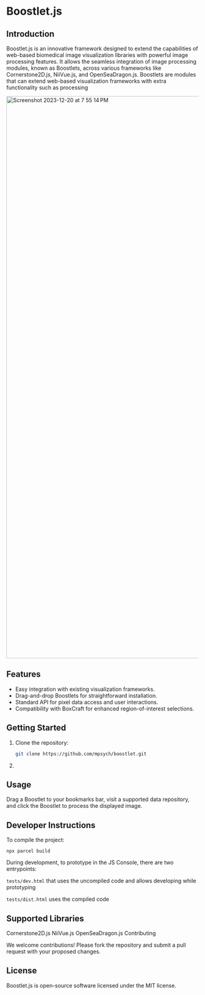 # Boostlet.js

## Introduction
Boostlet.js is an innovative framework designed to extend the capabilities of web-based biomedical image visualization libraries with powerful image processing features. It allows the seamless integration of image processing modules, known as Boostlets, across various frameworks like Cornerstone2D.js, NiiVue.js, and OpenSeaDragon.js. Boostlets are modules that can extend web-based visualization
frameworks with extra functionality such as processing

<img width="1470" alt="Screenshot 2023-12-20 at 7 55 14 PM" src="https://github.com/shrutivarade/boostlet/assets/37963866/5d7cfb18-5b66-4cb1-8c93-6a425ece8055">


## Features
- Easy integration with existing visualization frameworks.
- Drag-and-drop Boostlets for straightforward installation.
- Standard API for pixel data access and user interactions.
- Compatibility with BoxCraft for enhanced region-of-interest selections.

## Getting Started
1. Clone the repository:
   ```bash
   git clone https://github.com/mpsych/boostlet.git
2. <script src="https://raw.githubusercontent.com/mpsych/boostlet/main/dist/boostlet.min.js"></script>

## Usage

Drag a Boostlet to your bookmarks bar, visit a supported data repository, and click the Boostlet to process the displayed image.

## Developer Instructions

To compile the project:

`npx parcel build`

During development, to prototype in the JS Console, there are two entrypoints:

`tests/dev.html` that uses the uncompiled code and allows developing while prototyping

`tests/dist.html` uses the compiled code

## Supported Libraries

Cornerstone2D.js
NiiVue.js
OpenSeaDragon.js
Contributing

We welcome contributions! Please fork the repository and submit a pull request with your proposed changes.

## License

Boostlet.js is open-source software licensed under the MIT license.

